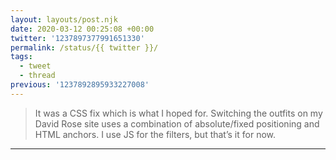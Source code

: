 ```yaml
---
layout: layouts/post.njk
date: 2020-03-12 00:25:08 +00:00
twitter: '1237897377991651330'
permalink: /status/{{ twitter }}/
tags: 
  - tweet
  - thread
previous: '1237892895933227008'
---
```


> It was a CSS fix which is what I hoped for. Switching the outfits on my David Rose site uses a combination of absolute/fixed positioning and HTML anchors. I use JS for the filters, but that’s it for now.

---
